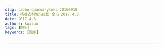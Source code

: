 ```yaml
---
slug: paobu-quanma-ylnkc-20160910
title: 杨凌农科城马拉松 全马 2017.4.3
date: 2017-4-3
authors: kuizuo
tags: [跑步]
keywords: [跑步]
---
```

---

<!-- truncate -->
